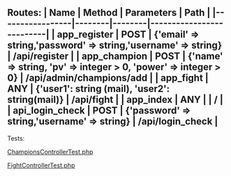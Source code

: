 Routes:
| Name | Method | Parameters | Path |
|-----------------|--------|--------|--------------------------|
| app_register | POST | {'email' => string,'password' => string,'username' => string}  | /api/register |
| app_champion | POST | {'name' => string, 'pv' => integer > 0, 'power' => integer > 0}  | /api/admin/champions/add |
| app_fight | ANY | {'user1': string (mail), 'user2': string(mail)}  | /api/fight |
| app_index | ANY |   | / |
| api_login_check | POST | {'password' => string,'username' => string} | /api/login_check |
-----------------
Tests: 

[ChampionsControllerTest.php](https://github.com/Pikashi974/symfony_fighter/blob/main/tests/Controller/ChampionControllerTest.php)

[FightControllerTest.php](https://github.com/Pikashi974/symfony_fighter/blob/main/tests/Controller/FightControllerTest.php)
